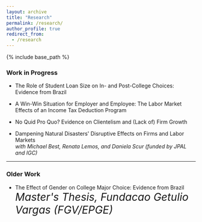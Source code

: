 ```yaml
---
layout: archive
title: "Research"
permalink: /research/
author_profile: true
redirect_from:
  - /research
---
```


{% include base_path %}

### Work in Progress

* The Role of Student Loan Size on In- and Post-College Choices: Evidence from Brazil

* A Win-Win Situation for Employer and Employee: The Labor Market Effects of an Income Tax Deduction Program

* No Quid Pro Quo? Evidence on Clientelism and (Lack of) Firm Growth

* Dampening Natural Disasters' Disruptive Effects on Firms and Labor Markets  
*with Michael Best, Renata Lemos, and Daniela Scur (funded by JPAL and IGC)*

---

### Older Work

* The Effect of Gender on College Major Choice: Evidence from Brazil  
<span style = "font-size: 2em; ">*Master's Thesis, Fundacao Getulio Vargas (FGV/EPGE)*</span>
